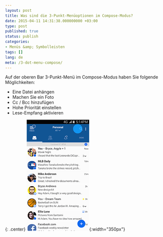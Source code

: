 ```yaml
---
layout: post
title: Was sind die 3-Punkt-Menüoptionen im Compose-Modus?
date: 2015-04-11 14:31:38.000000000 +03:00
type: post
published: true
status: publish
categories:
- Menüs &amp; Symbolleisten
tags: []
lang: de
meta: /3-dot-menu-compose/
---
```


Auf der oberen Bar 3-Punkt-Menü im Compose-Modus haben Sie folgende Möglichkeiten:

* Eine Datei anhängen
* Machen Sie ein Foto
* Cc / Bcc hinzufügen
* Hohe Priorität einstellen
* Lese-Empfang aktivieren

{: .center}
![Compose](/assets/BlueMail_3_Dot_Composition.gif){:width="350px"}
